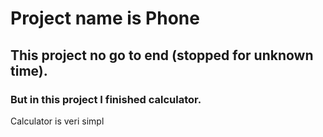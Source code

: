 # Project name is Phone

## This project no go to end (stopped for unknown time).

### But in this project I finished calculator.
Calculator is veri simpl
